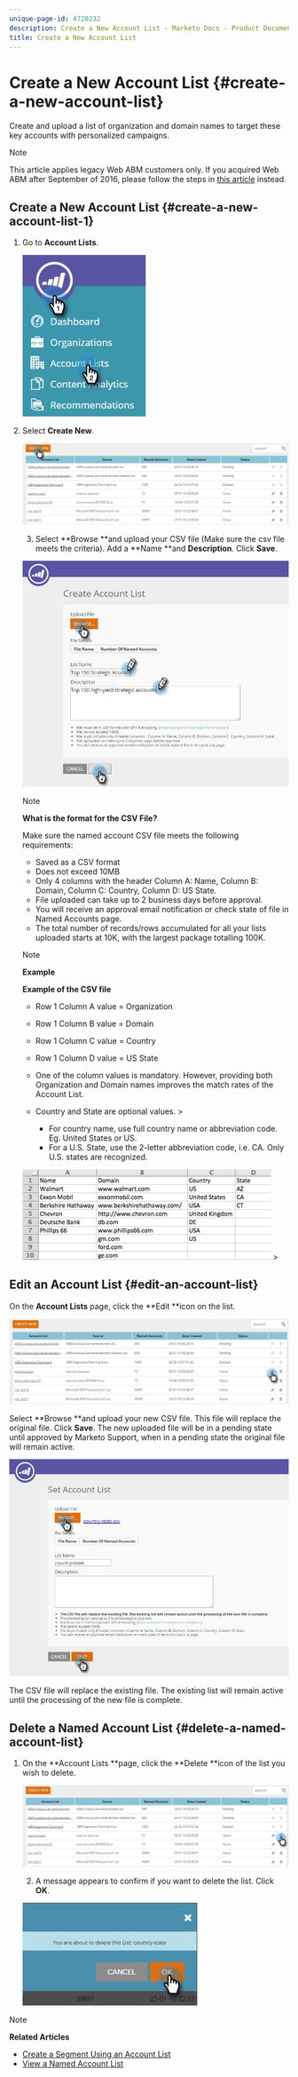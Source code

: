 ```yaml
---
unique-page-id: 4720232
description: Create a New Account List - Marketo Docs - Product Documentation
title: Create a New Account List
---
```


# Create a New Account List {#create-a-new-account-list}

Create and upload a list of organization and domain names to target these key accounts with personalized campaigns.

>[!NOTE]
>
>This article applies legacy Web ABM customers only. If you acquired Web ABM after September of 2016, please follow the steps in [this article](http://docs.marketo.com/display/DOCS/Account+Lists#AccountLists-CreateaNewAccountList) instead.

## Create a New Account List {#create-a-new-account-list-1}

1. Go to **Account Lists**.

   ![](assets/dropdown-account-lists-hand.jpg)

1. Select **Create New**.

   ![](assets/create-new-account-list-hand.jpg)

   3. Select **Browse **and upload your CSV file (Make sure the csv file meets the criteria). Add a **Name **and **Description**. Click **Save**.

   ![](assets/create-account-list-hands.jpg)

   >[!NOTE]
   >
   >**What is the format for the CSV File?**
   >
   >
   >Make sure the named account CSV file meets the following requirements:
   >
   >    
   >    
   >    * Saved as a CSV format
   >    * Does not exceed 10MB
   >    * Only 4 columns with the header Column A: Name, Column B: Domain, Column C: Country, Column D: US State.  
   >    * File uploaded can take up to 2 business days before approval.
   >    * You will receive an approval email notification or check state of file in Named Accounts page.
   >    * The total number of records/rows accumulated for all your lists uploaded starts at 10K, with the largest package totalling 100K.
   >    
   >

   >[!NOTE]
   >
   >**Example**
   >
   >
   >**Example of the CSV file**
   >
   >    
   >    
   >    * Row 1 Column A value = Organization
   >    * Row 1 Column B value = Domain
   >    * Row 1 Column C value = Country
   >    * Row 1 Column D value = US State
   >    * One of the column values is mandatory. However, providing both Organization and Domain names improves the match rates of the Account List.
   >    * Country and State are optional values.    >    
   >        
   >        
   >        * For country name, use full country name or abbreviation code. Eg. United States or US.
   >        * For a U.S. State, use the 2-letter abbreviation code, i.e. CA. Only U.S. states are recognized.
   >        
   >        
   >    
   >    
   >![](assets/image2015-2-25-12-3a19-3a10.png)   >
   >

## Edit an Account List {#edit-an-account-list}

   On the **Account Lists** page, click the **Edit **icon on the list.

   ![](assets/create-new-account-list-edit.jpg)

   Select **Browse **and upload your new CSV file. This file will replace the original file. Click **Save**. The new uploaded file will be in a pending state until approved by Marketo Support, when in a pending state the original file will remain active.

   ![](assets/set-account-list-edit-hands.jpg)

   The CSV file will replace the existing file. The existing list will remain active until the processing of the new file is complete.

## Delete a Named Account List {#delete-a-named-account-list}

1. On the **Account Lists **page, click the **Delete **icon of the list you wish to delete.

   ![](assets/create-new-account-list-delete.jpg)

   2. A message appears to confirm if you want to delete the list. Click **OK**.

   ![](assets/delete-notification-hand.jpg)

>[!NOTE]
>
>**Related Articles**
>
>* [Create a Segment Using an Account List](create-a-segment-using-an-account-list.md)
>* [View a Named Account List](http://docs.marketo.com/pages/viewpage.action?pageid=4720244) 
>


